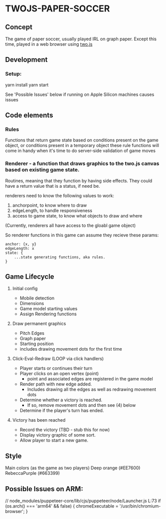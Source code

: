 # TWOJS-PAPER-SOCCER

## Concept

The game of paper soccer, usually played IRL on graph paper. Except this time, played in a web browser using [two.js](https://two.js.org/)

## Development

### Setup:

yarn install
yarn start

See 'Possible Issues' below if running on Apple Silicon machines causes issues

## Code elements

### Rules

Functions that return game state based on conditions present on the game object, or conditions present in a temporary object
these rule functions will come in handy when it's time to do server-side validation of game moves

### Renderer - a function that draws graphics to the two.js canvas based on existing game state.

Routines, meaning that they function by having side effects. They could have a return value that is a status, if need be.

renderers need to know the following values to work:

1. anchorpoint, to know where to draw
2. edgeLength, to handle responsiveness
3. access to game state, to know what objects to draw and where

(Currently, renderers all have access to the gloabl game object)

So renderer functions in this game can assume they recieve these params:
```
anchor: {x, y}
edgeLength: x
state: {
    ...state generating functions, aka rules.
}
```
## Game Lifecycle

1. Initial config

   - Mobile detection
   - Dimensions
   - Game model starting values
   - Assign Rendering functions

2. Draw permanent graphics

   - Pitch Edges
   - Graph paper
   - Starting position
   - includes drawing movement dots for the first time

3. Click-Eval-Redraw (LOOP via click handlers)

   - Player starts or continues their turn
   - Player clicks on an open vertex (point)
     - point and associated edges are registered in the game model
   - Render path with new edge added.
     - Includes drawing all the edges as well as redrawing movement dots
   - Determine whether a victory is reached.
     - If so, remove movement dots and then see (4) below
   - Determine if the player's turn has ended.

4. Victory has been reached
   - Record the victory (TBD - stub this for now)
   - Display victory graphic of some sort.
   - Allow player to start a new game.


## Style

Main colors (as the game as two players)
Deep orange (#EE7600)
RebeccaPurple (#663399)
## Possible Issues on ARM:

// node_modules/puppeteer-core/lib/cjs/puppeteer/node/Launcher.js L:73
if (os.arch() === 'arm64' && false) {
    chromeExecutable = '/usr/bin/chromium-browser';
}